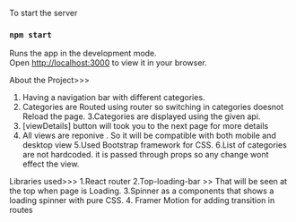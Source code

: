 To start the server
### `npm start`

Runs the app in the development mode.\
Open [http://localhost:3000](http://localhost:3000) to view it in your browser.

About the Project>>>
1. Having a navigation bar with different categories.
2. Categories are Routed using router so switching in categories doesnot Reload the page.
3.Categories are displayed using the given api.
4. [viewDetails] button will took you to the next page for more details
4. All views are reponive . So it will be compatible with both mobile and desktop view
5.Used Bootstrap framework for CSS.
6.List of categories are not hardcoded. it is passed through props so any change wont effect the view.


Libraries used>>>
1.React router
2.Top-loading-bar >> That will be seen at the top when page is Loading.
3.Spinner as a components that shows a loading spinner with pure CSS.
4. Framer Motion for adding transition in routes